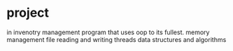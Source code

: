 # project
in invenotry management program that uses oop to its fullest.
memory management 
file reading and writing 
threads 
data structures and algorithms 


